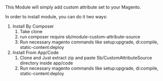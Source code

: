 This Module will simply add custom attribute set to your Magento.

In order to install module, you can do it two ways:

1) Install By Composer
   1) Take clone
   2) run composer require sb/module-custom-attribute-source
   3) Run necessary magento commands like setup:upgrade, di:compile, static-content:deploy
3) Install From App/Code
   1) Clone and Just extract zip and paste Sb/CustomAttributeSource directory inside app/code
   2) Run necessary magento commands like setup:upgrade, di:compile, static-content:deploy

